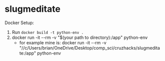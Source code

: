 # slugmeditate

Docker Setup:
1. Run `docker build -t python-env .`
2. docker run -it --rm -v "$(your path to directory):/app" python-env
	- for example mine is: docker run -it --rm -v "//c/Users/brian/OneDrive/Desktop/comp_sci/cruzhacks/slugmeditate:/app" python-env